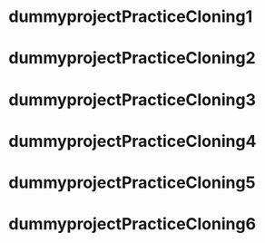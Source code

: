 # dummyprojectPracticeCloning1
# dummyprojectPracticeCloning2
# dummyprojectPracticeCloning3
# dummyprojectPracticeCloning4
# dummyprojectPracticeCloning5
# dummyprojectPracticeCloning6
